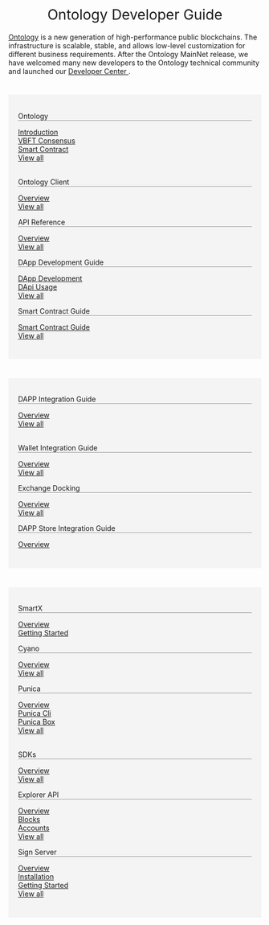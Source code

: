 <!DOCTYPE html>
<html>
  <head>
    <meta charset="utf-8">
    <meta name="viewport" content="width=device-width,initial-scale=1.0">
    <title>docs_homepage</title>
<link href="https://cdn.bootcss.com/twitter-bootstrap/4.2.1/css/bootstrap.min.css" rel="stylesheet">

  </head>
  <style scoped >
  h1, h2 {
    font-weight: normal;
  }
  ul {
    /* list-style-type: none; */
    padding: 0;
    text-align: left;
  }
  li {
    display: block;
    margin: 0;

  }
  ul a {
      font-size:22px;
  font-family:SourceSansPro-Regular;
  font-weight:400;
  color:rgba(110,111,112,1);
  position: relative;
  padding-left: 10px;
  }

  li a::before {
    content: '';
    width:4px;
    height:4px;
    border-radius: 50%;
    background:#000000;
    position: absolute;
      /* display: block; */
      left: 0;
      top: 15px;
  }

  .content-title {
    font-size:22px;
    font-family:SourceSansPro-Bold;
    font-weight:bold;
    color:rgba(0,0,0,1);
    padding-bottom: 10px;
    border-bottom: 1px solid #979797;
    text-align:left;
    margin-bottom:10px;
  }

  .content-container {
    margin:40px 120px;
    padding:40px 30px;
    background:rgba(245,247,247,1);
  }

  .content-container .content-row:first-child {
    margin-bottom: 40px;
  }

  @media screen and (max-width:576px) {
     .content-container {
        margin:40px 20px;
    }
  }

  </style>
  <body>
  <h1 align="center">Ontology Developer Guide</h1>
  <div ><a href="https://ont.io/">Ontology</a> is a new generation of high-performance public blockchains. The infrastructure is scalable, stable, and allows low-level customization for different business requirements. After the Ontology MainNet release, we have welcomed many new developers to the Ontology technical community and launched our <a href="https://developer.ont.io/">Developer Center </a>.</div>
    <div >
      <div class="content-container" style="background-color: #f4f4f4;padding: 1.2rem 1.2rem 2.4rem;margin: 2.4rem 0;" >
          <div class="row content-row">
            <div class="col-sm-4 col-xs-12">
                <p class="content-title" style="border-bottom: 1px solid #979797;">Ontology</p>
                  <div>
                      <div>
                          <a href="#/docs-en/DeveloperGuide/introduction">Introduction</a>
                      </div>
                  </div>
                  <div>
                      <div>
                          <a href="#/docs-en/DeveloperGuide/02-VBFT-introduction">VBFT Consensus</a>
                      </div>
                  </div>
                  <div>
                      <div>
                          <a href="#/docs-en/DeveloperGuide/smartcontract/00-introduction-sc">Smart Contract</a>
                      </div>
                  </div>
                  <div>
                      <div>
                          <a href="#/docs-en/DeveloperGuide/introduction">View all</a>
                      </div>
                  </div></br>
            </div>
            <div class="col-sm-4 col-xs-12">
                <p class="content-title" style="border-bottom: 1px solid #979797;">Ontology Client</p>
                  <div>
                      <div>
                          <a href="#/docs-en/OntologyCli/00-overview">Overview</a>
                      </div>
                  </div>
                  <div>
                      <div>
                          <a href="#/docs-en/OntologyCli/00-overview">View all</a>
                      </div>
                  </div>
            </div>
            <div class="col-sm-4 col-xs-12">
                <p class="content-title" style="border-bottom: 1px solid #979797;">API Reference</p>
                  <div>
                      <div>
                          <a href="#/docs-en/API/00-overview">Overview</a>
                      </div>
                  </div>
                  <div>
                      <div>
                          <a href="#/docs-en/API/00-overview">View all</a>
                      </div>
                  </div>
            </div>
            <div class="col-sm-4 col-xs-12">
                <p class="content-title" style="border-bottom: 1px solid #979797;">DApp Development Guide</p>
                  <div>
                      <div>
                          <a href="#/docs-en/QuickGuide/00-dapp_development">DApp Development</a>
                      </div>
                  </div>
                  <div>
                      <div>
                          <a href="#/docs-en/QuickGuide/06-dapi-useage">DApi Usage</a>
                      </div>
                  </div>
                  <div>
                      <div>
                          <a href="#/docs-en/QuickGuide/00-dapp_development">View all</a>
                      </div>
                  </div>
            </div>
            <div class="col-sm-4 col-xs-12">
                <p class="content-title" style="border-bottom: 1px solid #979797;">Smart Contract Guide</p>
                  <div>
                      <div>
                          <a href="#/docs-en/smartcontract/01-started">Smart Contract Guide</a>
                      </div>
                  </div>
                  <div>
                      <div>
                          <a href="#/docs-en/smartcontract/01-started">View all</a>
                      </div>
                  </div>
            </div>
          </div>
      </div>
      <div class="content-container" style="background-color: #f4f4f4;padding: 1.2rem 1.2rem 2.4rem;margin: 2.4rem 0;">
          <div class="row content-row">
            <div class="col-sm-4 col-xs-12">
                <p class="content-title"  style="border-bottom: 1px solid #979797;">DAPP Integration Guide</p>
                  <div>
                      <div>
                          <a href="#/docs-en/dApp-Integration/00-dapp_integration">Overview</a>
                      </div>
                  </div>
                  <div>
                      <div>
                          <a href="#/docs-en/dApp-Integration/00-dapp_integration">View all</a>
                      </div>
                  </div><br/>
            </div>
            <div class="col-sm-4 col-xs-12">
                <p class="content-title"  style="border-bottom: 1px solid #979797;">Wallet Integration Guide</p>
                  <div>
                      <div>
                          <a href="#/docs-en/Wallet-Integration/00-wallet_integration">Overview</a>
                      </div>
                  </div>
                  <div>
                      <div>
                          <a href="#/docs-en/Wallet-Integration/00-wallet_integration">View all</a>
                      </div>
                  </div>
            </div>
            <div class="col-sm-4 col-xs-12">
                <p class="content-title" style="border-bottom: 1px solid #979797;">Exchange Docking</p>
                  <div>
                      <div>
                          <a href="#/docs-en/exchange-API/Ontology+Exchange+Docking+Document">Overview</a>
                      </div>
                  </div>
                  <div>
                      <div>
                          <a href="#/docs-en/exchange-API/Ontology+Exchange+Docking+Document">View all</a>
                      </div>
                  </div>
            </div>
            <div class="col-sm-4 col-xs-12">
                <p class="content-title" style="border-bottom: 1px solid #979797;">DAPP Store Integration Guide</p>
                  <div>
                      <div>
                          <a href="#/docs-en/dapps/overview">Overview</a>
                      </div>
                  </div>
            </div>
          </div>
      </div>
      <div class="content-container" style="background-color: #f4f4f4;padding: 1.2rem 1.2rem 2.4rem;margin: 2.4rem 0;">
          <div class="row content-row">
            <div class="col-sm-4 col-xs-12">
                <p class="content-title"  style="border-bottom: 1px solid #979797;">SmartX</p>
                  <div>
                      <div>
                          <a href="#/docs-en/SmartX/00-overview">Overview</a>
                      </div>
                  </div>
                  <div>
                      <div>
                          <a href="#/docs-en/SmartX/01-getting-started">Getting Started</a>
                      </div>
                  </div>
            </div>
            <div class="col-sm-4 col-xs-12">
                <p class="content-title"  style="border-bottom: 1px solid #979797;">Cyano</p>
                  <div>
                      <div>
                          <a href="#/docs-en/Cyano/00-overview">Overview</a>
                      </div>
                  </div>
                  <div>
                      <div>
                          <a href="#/docs-en/Cyano/00-overview">View all</a>
                      </div>
                  </div>
            </div>
            <div class="col-sm-4 col-xs-12">
                <p class="content-title"  style="border-bottom: 1px solid #979797;">Punica</p>
                  <div>
                      <div>
                          <a href="#/docs-en/Punica/punica">Overview</a>
                      </div>
                  </div>
                  <div>
                      <div>
                          <a href="#/docs-en/Punica/punica-cli">Punica Cli</a>
                      </div>
                  </div>
                  <div>
                      <div>
                          <a href="#/docs-en/Punica/punica-box">Punica Box</a>
                      </div>
                  </div>
                  <div>
                      <div>
                          <a href="#/docs-en/Punica/punica">View all</a>
                      </div>
                  </div></br>
            </div>
            <div class="col-sm-4 col-xs-12">
                <p class="content-title"  style="border-bottom: 1px solid #979797;">SDKs</p>
                  <div>
                      <div>
                          <a href="#/docs-en/SDKs/00-overview">Overview</a>
                      </div>
                  </div>
                  <div>
                      <div>
                          <a href="#/docs-en/SDKs/00-overview">View all</a>
                      </div>
                  </div>
            </div>
            <div class="col-sm-4 col-xs-12">
                <p class="content-title"  style="border-bottom: 1px solid #979797;">Explorer API</p>
                  <div>
                      <div>
                          <a href="#/docs-en/explorer/overview">Overview</a>
                      </div>
                  </div>
                  <div>
                      <div>
                          <a href="#/docs-en/explorer/blocks">Blocks</a>
                      </div>
                  </div>
                  <div>
                      <div>
                          <a href="#/docs-en/explorer/accounts">Accounts</a>
                      </div>
                  </div>
                  <div>
                      <div>
                          <a href="#/docs-en/explorer/overview">View all</a>
                      </div>
                  </div>
            </div>
            <div class="col-sm-4 col-xs-12">
                <p class="content-title"  style="border-bottom: 1px solid #979797;">Sign Server</p>
                  <div>
                      <div>
                          <a href="#/docs-en/SignServer/00-overview">Overview</a>
                      </div>
                  </div>
                  <div>
                      <div>
                          <a href="#/docs-en/SignServer/01-installation">Installation</a>
                      </div>
                  </div>
                  <div>
                      <div>
                          <a href="#/docs-en/SignServer/02-getting-started">Getting Started</a>
                      </div>
                  </div>
                  <div>
                      <div>
                          <a href="#/docs-en/SignServer/00-overview">View all</a>
                      </div>
                  </div>
            </div>
          </div>
      </div>
    </div>
  </body>
</html>
